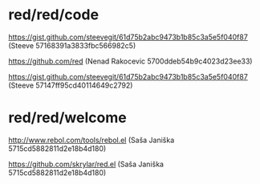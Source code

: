 # red/red/code

https://gist.github.com/steevegit/61d75b2abc9473b1b85c3a5e5f040f87 (Steeve 57168391a3833fbc566982c5)

https://github.com/red (Nenad Rakocevic 5700ddeb54b9c4023d23ee33)

https://gist.github.com/steevegit/61d75b2abc9473b1b85c3a5e5f040f87 (Steeve 57147ff95cd40114649c2792)

# red/red/welcome

http://www.rebol.com/tools/rebol.el (Saša Janiška 5715cd5882811d2e18b4d180)

https://github.com/skrylar/red.el (Saša Janiška 5715cd5882811d2e18b4d180)

